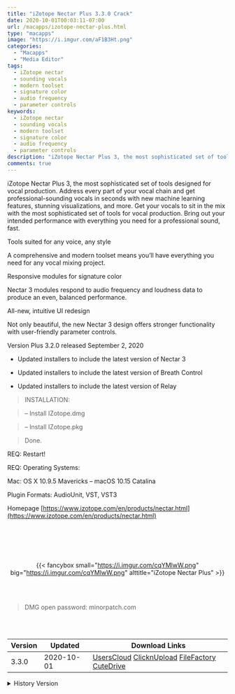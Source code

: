 ```yaml
---
title: "iZotope Nectar Plus 3.3.0 Crack"
date: 2020-10-01T00:03:11-07:00
url: /macapps/izotope-nectar-plus.html
type: "macapps"
image: "https://i.imgur.com/aF1B3Ht.png"
categories:
  - "Macapps"
  - "Media Editor"
tags:
  - iZotope nectar
  - sounding vocals
  - modern toolset
  - signature color
  - audio frequency
  - parameter controls
keywords:
  - iZotope nectar
  - sounding vocals
  - modern toolset
  - signature color
  - audio frequency
  - parameter controls
description: "iZotope Nectar Plus 3, the most sophisticated set of tools designed for vocal production. Address every part of your vocal chain and get professional-sounding vocals in seconds with new machine learning features"
comments: true
---
```


iZotope Nectar Plus 3, the most sophisticated set of tools designed for vocal production. Address every part of your vocal chain and get professional-sounding vocals in seconds with new machine learning features, stunning visualizations, and more. Get your vocals to sit in the mix with the most sophisticated set of tools for vocal production. Bring out your intended performance with everything you need for a professional sound, fast.

Tools suited for any voice, any style

A comprehensive and modern toolset means you’ll have everything you need for any vocal mixing 
project.

Responsive modules for signature color

Nectar 3 modules respond to audio frequency and loudness data to produce an even, balanced 
performance.

All-new, intuitive UI redesign

Not only beautiful, the new Nectar 3 design offers stronger functionality with user-friendly 
parameter controls.



Version Plus 3.2.0 released September 2, 2020

* Updated installers to include the latest version of Nectar 3

* Updated installers to include the latest version of Breath Control

* Updated installers to include the latest version of Relay



> INSTALLATION:

> – Install IZotope.dmg

> – Install IZotope.pkg

> Done.

REQ: Restart!

REQ: Operating Systems:

Mac: OS X 10.9.5 Mavericks – macOS 10.15 Catalina

Plugin Formats: AudioUnit, VST, VST3


Homepage [https://www.izotope.com/en/products/nectar.html](https://www.izotope.com/en/products/nectar.html)

<br/>
<br/>
<script async src="https://pagead2.googlesyndication.com/pagead/js/adsbygoogle.js"></script>
<ins class="adsbygoogle"
     style="display:block; text-align:center;"
     data-ad-layout="in-article"
     data-ad-format="fluid"
     data-ad-client="ca-pub-8746275014476192"
     data-ad-slot="5144997159"></ins>
<script>
     (adsbygoogle = window.adsbygoogle || []).push({});
</script>
<br/>
<br/>


<center>

{{< fancybox small="https://i.imgur.com/cqYMlwW.png" big="https://i.imgur.com/cqYMlwW.png" alttitle="iZotope Nectar Plus" >}}

</center>

<br/>
<br/>


> DMG open password: minorpatch.com

<br/>

<br/>
<div id="history_version" class="history_version">

| Version | Updated | Download Links |
| ---- | ---- | ---- |
| 3.3.0 | 2020-10-01 | [UsersCloud](https://ouo.io/8ctWe4)   [ClicknUpload](https://ouo.io/DFn1fV)   [FileFactory](https://ouo.io/9QneJV)   [CuteDrive](https://ouo.io/U5le6W) |
<details>
<summary>History Version</summary>

| Version | Updated | Download Links |
| ---- | ---- | ---- |
| 3.2.0 | 2020-09-03 | [UsersCloud](https://ouo.io/ryAcxr)   [ClicknUpload](https://ouo.io/ED7wPn)   [FileFactory](https://ouo.io/2aGODc)   [CuteDrive](https://ouo.io/BDuabV) |
</details>

</div>
